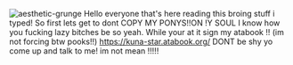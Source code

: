 ![aesthetic-grunge](https://github.com/user-attachments/assets/ff2c93e9-3050-4a03-b114-67ae1a28a0b9)
 Hello everyone that's here reading this broing stuff i typed!
So first lets get to dont COPY MY PONYS!!ON !Y SOUL I know how you fucking lazy bitches be so yeah.
While your at it sign my atabook !! (im not forcing btw pooks!!) https://kuna-star.atabook.org/
DONT be shy yo come up and talk to me! im not mean !!!!!

